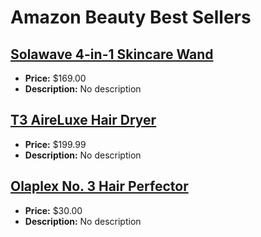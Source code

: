 # Amazon Beauty Best Sellers

## [Solawave 4-in-1 Skincare Wand](https://www.amazon.com/dp/B09FYHY2P2?tag=mychanneld-20)
- **Price:** $169.00
- **Description:** No description

## [T3 AireLuxe Hair Dryer](https://www.amazon.com/dp/B096G9X1N9?tag=mychanneld-20)
- **Price:** $199.99
- **Description:** No description

## [Olaplex No. 3 Hair Perfector](https://www.amazon.com/dp/B00SNM5US4?tag=mychanneld-20)
- **Price:** $30.00
- **Description:** No description

